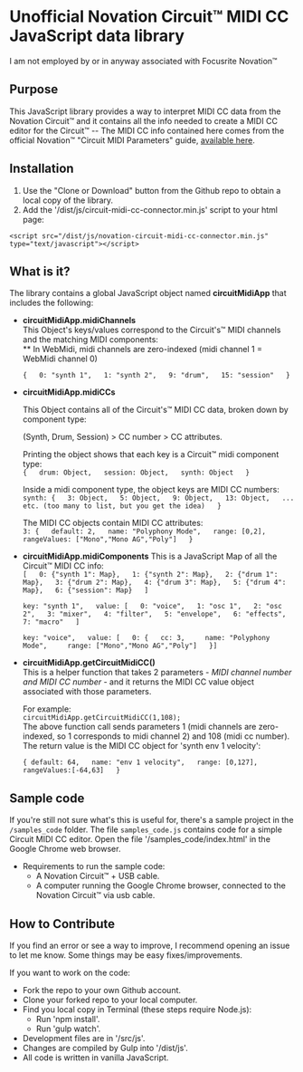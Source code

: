 # Unofficial Novation Circuit&trade; MIDI CC JavaScript data library
I am not employed by or in anyway associated with Focusrite Novation&trade;

## Purpose
This JavaScript library provides a way to interpret MIDI CC data
from the Novation Circuit&trade; and it contains all the info needed to
create a MIDI CC editor for the Circuit&trade; --
The MIDI CC info contained here comes from the official
Novation&trade; "Circuit MIDI Parameters" guide, [available here][1].

[1]: https://us.novationmusic.com/circuit/circuit/support-downloads

## Installation
1. Use the "Clone or Download" button from the Github repo to obtain a local copy
of the library.
2. Add the '/dist/js/circuit-midi-cc-connector.min.js' script to your html page:

`<script src="/dist/js/novation-circuit-midi-cc-connector.min.js" type="text/javascript"></script>`

## What is it?
The library contains a global JavaScript object named __circuitMidiApp__ that includes
the following:

* __circuitMidiApp.midiChannels__  
    This Object's keys/values correspond to the Circuit's&trade; MIDI channels
    and the matching MIDI components:  
    ** In WebMidi, midi channels are zero-indexed (midi channel 1 = WebMidi channel 0)

    `{  
      0: "synth 1",  
      1: "synth 2",  
      9: "drum",  
      15: "session"  
    }`

* __circuitMidiApp.midiCCs__

    This Object contains all of the Circuit's&trade; MIDI CC data, broken down
by component type:

    (Synth, Drum, Session) > CC number > CC attributes.

    Printing the object shows that each key is a Circuit&trade; midi component type:  
    `{  
      drum: Object,  
      session: Object,  
      synth: Object  
     }`  

     Inside a midi component type, the object keys are MIDI CC numbers:  
     `synth: {  
       3: Object,  
       5: Object,  
       9: Object,  
       13: Object,  
       ... etc. (too many to list, but you get the idea)  
     }`

     The MIDI CC objects contain MIDI CC attributes:  
     `3: {  
       default: 2,  
       name: "Polyphony Mode",  
       range: [0,2],  
       rangeValues: ["Mono","Mono AG","Poly"]  
     }`

* __circuitMidiApp.midiComponents__
    This is a JavaScript Map of all the Circuit&trade; MIDI CC info:  
    `[  
    0: {"synth 1": Map},  
    1: {"synth 2": Map},  
    2: {"drum 1": Map},  
    3: {"drum 2": Map},  
    4: {"drum 3": Map},  
    5: {"drum 4": Map},  
    6: {"session": Map}  
    ]`

    `key: "synth 1",  
    value: [  
    0: "voice",  
    1: "osc 1",  
    2: "osc 2",  
    3: "mixer",  
    4: "filter",  
    5: "envelope",  
    6: "effects",  
    7: "macro"  
    ]`

    `key: "voice",  
    value: [  
    0: {  
       cc: 3,    
       name: "Polyphony Mode",    
       range: ["Mono","Mono AG","Poly"]  
    }]
    `
* __circuitMidiApp.getCircuitMidiCC()__  
    This is a helper function that takes 2 parameters -
    _MIDI channel number and MIDI CC number_ -
    and it returns the MIDI CC value object associated with those parameters.

    For example:  
    `circuitMidiApp.getCircuitMidiCC(1,108);`  
    The above function call sends parameters 1 (midi channels are zero-indexed,
    so 1 corresponds to midi channel 2) and 108 (midi cc number). The return value
    is the MIDI CC object for 'synth env 1 velocity':  
    
    `{
      default: 64,  
      name: "env 1 velocity",  
      range: [0,127],  
      rangeValues:[-64,63]  
    }`  

## Sample code
If you're still not sure what's this is useful for, there's a sample project in
the `/samples_code` folder. The file `samples_code.js` contains code for a
simple Circuit MIDI CC editor. Open the file '/samples_code/index.html' in the
Google Chrome web browser.

* Requirements to run the sample code:
  * A Novation Circuit&trade; + USB cable.
  * A computer running the Google Chrome browser, connected to the Novation Circuit&trade;
  via usb cable.

## How to Contribute
If you find an error or see a way to improve, I recommend opening an issue to let me know.
Some things may be easy fixes/improvements.

If you want to work on the code:

* Fork the repo to your own Github account.
* Clone your forked repo to your local computer.
* Find you local copy in Terminal (these steps require Node.js):
  * Run 'npm install'.
  * Run 'gulp watch'.
* Development files are in '/src/js'.
* Changes are compiled by Gulp into '/dist/js'.
* All code is written in vanilla JavaScript.
